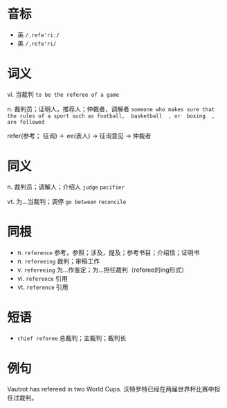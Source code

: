 # 音标

- 英 `/ˌrefə'riː/`
- 美 `/,rɛfə'ri/`

# 词义

vi. 当裁判
`to be the referee of a game`

n. 裁判员；证明人，推荐人；仲裁者，调解者
`someone who makes sure that the rules of a sport such as football,  basketball  , or  boxing  , are followed`



refer(参考； 征询) ＋ ee(表人) → 征询意见 → 仲裁者

# 同义

n. 裁判员；调解人；介绍人
`judge` `pacifier`

vt. 为…当裁判；调停
`go between` `reconcile`

# 同根

- n. `reference` 参考，参照；涉及，提及；参考书目；介绍信；证明书
- n. `refereeing` 裁判；审稿工作
- v. `refereeing` 为…作鉴定；为…担任裁判（referee的ing形式）
- vi. `reference` 引用
- vt. `reference` 引用

# 短语

- `chief referee` 总裁判；主裁判；裁判长

# 例句

Vautrot has refereed in two World Cups.
沃特罗特已经在两届世界杯比赛中担任过裁判。


